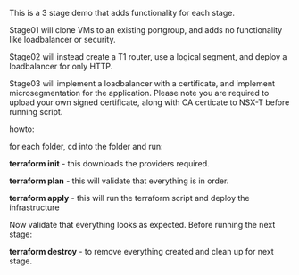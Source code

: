 This is a 3 stage demo that adds functionality for each stage.

Stage01 will clone VMs to an existing portgroup, and adds no functionality like loadbalancer or security.

Stage02 will instead create a T1 router, use a logical segment, and deploy a loadbalancer for only HTTP.

Stage03 will implement a loadbalancer with a certificate, and implement microsegmentation for the application.
Please note you are required to upload your own signed certificate, along with CA certicate to NSX-T before running script.

howto:

for each folder, cd into the folder and run:

**terraform init** - this downloads the providers required.

**terraform plan** - this will validate that everything is in order.

**terraform apply** - this will run the terraform script and deploy the infrastructure

Now validate that everything looks as expected. Before running the next stage:

**terraform destroy** - to remove everything created and clean up for next stage.

